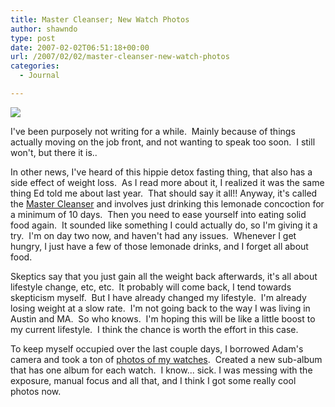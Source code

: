 ```yaml
---
title: Master Cleanser; New Watch Photos
author: shawndo
type: post
date: 2007-02-02T06:51:18+00:00
url: /2007/02/02/master-cleanser-new-watch-photos
categories:
  - Journal

---
```

![](/images/2007/02/20070202-pam_closeup.jpg)

I've been purposely not writing for a while.  Mainly because of things actually moving on the job front, and not wanting to speak too soon.  I still won't, but there it is..  

In other news, I've heard of this hippie detox fasting thing, that also has a side effect of weight loss.  As I read more about it, I realized it was the same thing Ed told me about last year.  That should say it all!! Anyway, it's called the [Master Cleanser][1] and involves just drinking this lemonade concoction for a minimum of 10 days.  Then you need to ease yourself into eating solid food again.  It sounded like something I could actually do, so I'm giving it a try.  I'm on day two now, and haven't had any issues.  Whenever I get hungry, I just have a few of those lemonade drinks, and I forget all about food.  

Skeptics say that you just gain all the weight back afterwards, it's all about lifestyle change, etc, etc.  It probably will come back, I tend towards skepticism myself.  But I have already changed my lifestyle.  I'm already losing weight at a slow rate.  I'm not going back to the way I was living in Austin and MA.  So who knows.  I'm hoping this will be like a little boost to my current lifestyle.  I think the chance is worth the effort in this case.  

To keep myself occupied over the last couple days, I borrowed Adam's camera and took a ton of [photos of my watches][2].  Created a new sub-album that has one album for each watch.  I know... sick. I was messing with the exposure, manual focus and all that, and I think I got some really cool photos now.

 [1]: http://en.wikipedia.org/wiki/Master_Cleanser
 [2]: http://www.shawndo.com/photos/hobbies/watches/
